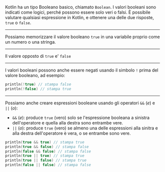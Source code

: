 Kotlin ha un tipo Booleano basico, chiamato `Boolean`.
I valori booleani sono indicati come logici, perché possono essere solo veri o falsi.
È possibile valutare qualsiasi espressione in Kotlin, e ottenere una delle due risposte, `true` o `false`.

---

Possiamo memorizzare il valore booleano `true` in una variabile proprio come un numero o una stringa.

---

Il valore opposto di `true` e' `false`

---

I valori booleani possono anche essere negati usando il simbolo `!` prima del valore booleano, ad esempio:
```kotlin
println(!true) // stampa false
println(!false) // stampa true
```

---

Possiamo anche creare espressioni booleane usando gli operatori `&&` (_e_) e `||` (_o_):

- `&&` (_e_): produce `true` (vero) solo se l'espressione booleana a sinistra dell'operatore e quella alla destra sono entrambe vere.
- `||` (_o_): produce `true` (vero) se almeno una delle espressioni alla sinitra e alla destra dell'operatore è vera, o se entrambe sono vere.

```kotlin
println(true && true) // stampa true
println(true && false) // stampa false
println(false && false) // stampa false
println(true || true) // stampa true
println(true || false) // stampa true
println(false || false) // stampa false
```
